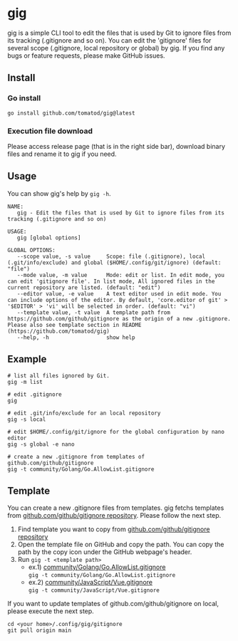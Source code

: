 # gig 
gig is a simple CLI tool to edit the files that is used by Git to ignore files from its tracking (.gitignore and so on). You can edit the 'gitignore' files for several scope (.gitignore, local repository or global) by gig. If you find any bugs or feature requests, please make GitHub issues.

## Install
### Go install
```shell
go install github.com/tomatod/gig@latest
```

### Execution file download
Please access release page (that is in the right side bar), download binary files and rename it to gig if you need.

## Usage
You can show gig's help by ```gig -h```.
```
NAME:
   gig - Edit the files that is used by Git to ignore files from its tracking (.gitignore and so on)

USAGE:
   gig [global options]

GLOBAL OPTIONS:
   --scope value, -s value     Scope: file (.gitignore), local (.git/info/exclude) and global ($HOME/.config/git/ignore) (default: "file")
   --mode value, -m value      Mode: edit or list. In edit mode, you can edit 'gitignore file'. In list mode, All ignored files in the current repository are listed. (default: "edit")
   --editor value, -e value    A text editor used in edit mode. You can include options of the editor. By default, 'core.editor of git' > '$EDITOR' > 'vi' will be selected in order. (default: "vi")
   --template value, -t value  A template path from https://github.com/github/gitignore as the origin of a new .gitignore. Please also see template section in README (https://github.com/tomatod/gig)
   --help, -h                  show help
```

## Example
```shell
# list all files ignored by Git.
gig -m list

# edit .gitignore
gig

# edit .git/info/exclude for an local repository
gig -s local

# edit $HOME/.config/git/ignore for the global configuration by nano editor
gig -s global -e nano

# create a new .gitignore from templates of github.com/github/gitignore
gig -t community/Golang/Go.AllowList.gitignore
```

## Template
You can create a new .gitignore files from templates. gig fetchs templates from [github.com/github/gitignore repository](https://github.com/github/gitignore). Please follow the next step.

1. Find template you want to copy from [github.com/github/gitignore repository](https://github.com/github/gitignore)
2. Open the template file on GitHub and copy the path. You can copy the path by the copy icon under the GitHub webpage's header.
3. Run ```gig -t <template path>```
   - ex.1) [community/Golang/Go.AllowList.gitignore](https://github.com/github/gitignore/blob/main/community/Golang/Go.AllowList.gitignore)   
     ```gig -t community/Golang/Go.AllowList.gitignore```
   - ex.2) [community/JavaScript/Vue.gitignore](https://github.com/github/gitignore/blob/main/community/JavaScript/Vue.gitignore)   
      ```gig -t community/JavaScript/Vue.gitignore```

If you want to update templates of github.com/github/gitignore on local, please execute the next step.
```
cd <your home>/.config/gig/gitignore
git pull origin main
```
